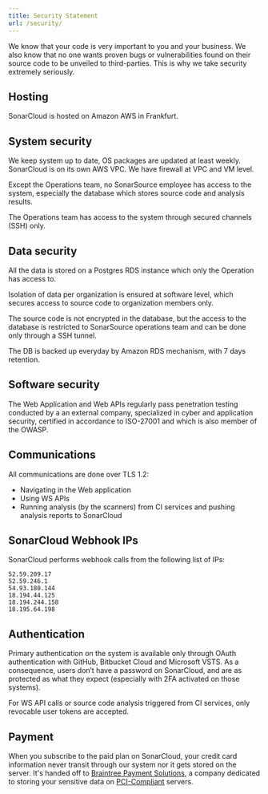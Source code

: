```yaml
---
title: Security Statement
url: /security/
---
```


We know that your code is very important to you and your business. We also know that no one wants proven bugs or vulnerabilities found on their source code to be unveiled to third-parties. This is why we take security extremely seriously.

## Hosting

SonarCloud is hosted on Amazon AWS in Frankfurt. 

## System security

We keep system up to date, OS packages are updated at least weekly. SonarCloud is on its own AWS VPC. We have firewall at VPC and VM level.

Except the Operations team, no SonarSource employee has access to the system, especially the database which stores source code and analysis results.

The Operations team has access to the system through secured channels (SSH) only. 

## Data security

All the data is stored on a Postgres RDS instance which only the Operation has access to.

Isolation of data per organization is ensured at software level, which secures access to source code to organization members only.

The source code is not encrypted in the database, but the access to the database is restricted to SonarSource operations team and can be done only through a SSH tunnel.

The DB is backed up everyday by Amazon RDS mechanism, with 7 days retention.

## Software security

The Web Application and Web APIs regularly pass penetration testing conducted by a an external company, specialized in cyber and application security, certified in accordance to ISO-27001 and which is also member of the OWASP.

## Communications

All communications are done over TLS 1.2:
* Navigating in the Web application
* Using WS APIs
* Running analysis (by the scanners) from CI services and pushing analysis reports to SonarCloud

## SonarCloud Webhook IPs

SonarCloud performs webhook calls from the following list of IPs:
```
52.59.209.17
52.59.246.1
54.93.180.144
18.194.44.125
18.194.244.158
18.195.64.198
```

## Authentication

Primary authentication on the system is available only through OAuth authentication with GitHub, Bitbucket Cloud and Microsoft VSTS. As a consequence, users don’t have a password on SonarCloud, and are as protected as what they expect (especially with 2FA activated on those systems). 
 
For WS API calls or source code analysis triggered from CI services, only revocable user tokens are accepted.

## Payment

When you subscribe to the paid plan on SonarCloud, your credit card information never transit through our system nor it gets stored on the server. It's handed off to [Braintree Payment Solutions](https://www.braintreepayments.com), a company dedicated to storing your sensitive data on [PCI-Compliant](http://en.wikipedia.org/wiki/Payment_Card_Industry_Data_Security_Standard) servers.
